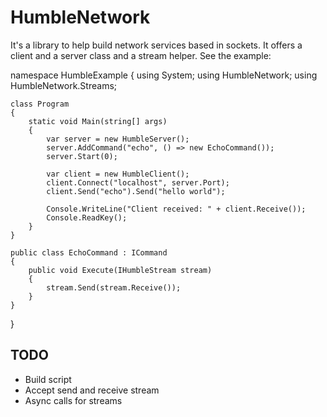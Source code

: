 HumbleNetwork
=============

It's a library to help build network services based in sockets. It offers a client and a server class and a stream helper. See the example:

namespace HumbleExample
{
    using System;
    using HumbleNetwork;
    using HumbleNetwork.Streams;

    class Program
    {
        static void Main(string[] args)
        {
            var server = new HumbleServer();
            server.AddCommand("echo", () => new EchoCommand());
            server.Start(0);

            var client = new HumbleClient();
            client.Connect("localhost", server.Port);
            client.Send("echo").Send("hello world");

            Console.WriteLine("Client received: " + client.Receive());
            Console.ReadKey();
        }
    }

    public class EchoCommand : ICommand
    {
        public void Execute(IHumbleStream stream)
        {
            stream.Send(stream.Receive());
        }
    }
}

TODO
----

* Build script
* Accept send and receive stream
* Async calls for streams